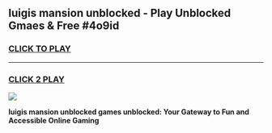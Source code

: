 
## luigis mansion unblocked - Play Unblocked Gmaes & Free #4o9id
<h3>
<a href="https://news.freeplayer.one?title=luigis_mansion_unblocked&ref=26F">CLICK TO PLAY</a></h3>
<hr>

<h3>
<a href="https://news.freeplayer.one?title=luigis_mansion_unblocked&ref=26F">CLICK 2 PLAY</a>
  
</h3>

<a href="https://news.freeplayer.one?title=luigis_mansion_unblocked&ref=26F/"><img src="https://clearcache.store/games.png"></a>


**luigis mansion unblocked games unblocked: Your Gateway to Fun and Accessible Online Gaming**

